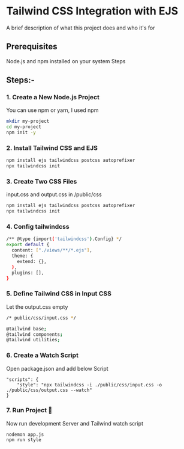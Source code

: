 
# Tailwind CSS Integration with EJS

A brief description of what this project does and who it's for


## Prerequisites

Node.js and npm installed on your system
Steps

## Steps:-
### 1. Create a New Node.js Project

You can use npm or yarn, I used npm

```bash
mkdir my-project
cd my-project
npm init -y

```

### 2. Install Tailwind CSS and EJS

```bash
npm install ejs tailwindcss postcss autoprefixer
npx tailwindcss init

```

### 3. Create Two CSS Files
input.css and output.css in /public/css

```bash
npm install ejs tailwindcss postcss autoprefixer
npx tailwindcss init

```

### 4. Config tailwindcss

```bash
/** @type {import('tailwindcss').Config} */
export default {
  content: ["./views/**/*.ejs"],
  theme: {
    extend: {},
  },
  plugins: [],
}

```
### 5. Define Tailwind CSS in Input CSS

Let the output.css empty
```bash
/* public/css/input.css */

@tailwind base;
@tailwind components;
@tailwind utilities;
```

### 6. Create a Watch Script

Open package.json and add below Script

```bash// package.json
"scripts": {
    "style": "npx tailwindcss -i ./public/css/input.css -o ./public/css/output.css --watch"
}
```

### 7. Run Project 🚀
Now run development Server and Tailwind watch script


```bash// package.json
nodemon app.js
npm run style
```